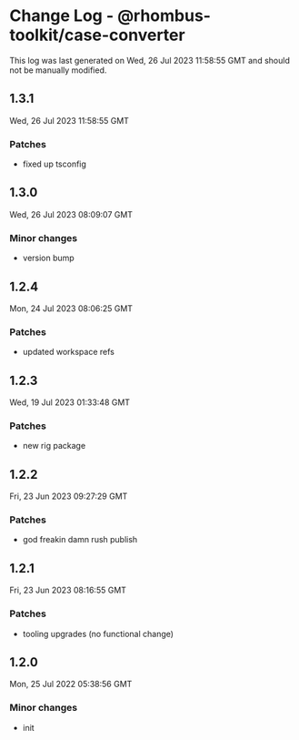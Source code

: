 # Change Log - @rhombus-toolkit/case-converter

This log was last generated on Wed, 26 Jul 2023 11:58:55 GMT and should not be manually modified.

## 1.3.1
Wed, 26 Jul 2023 11:58:55 GMT

### Patches

- fixed up tsconfig

## 1.3.0
Wed, 26 Jul 2023 08:09:07 GMT

### Minor changes

- version bump

## 1.2.4
Mon, 24 Jul 2023 08:06:25 GMT

### Patches

- updated workspace refs

## 1.2.3
Wed, 19 Jul 2023 01:33:48 GMT

### Patches

- new rig package

## 1.2.2
Fri, 23 Jun 2023 09:27:29 GMT

### Patches

- god freakin damn rush publish

## 1.2.1
Fri, 23 Jun 2023 08:16:55 GMT

### Patches

- tooling upgrades (no functional change)

## 1.2.0
Mon, 25 Jul 2022 05:38:56 GMT

### Minor changes

- init


